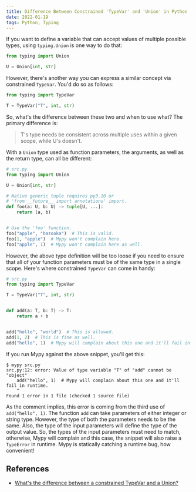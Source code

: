 ```yaml
---
title: Difference Between Constrained 'TypeVar' and 'Union' in Python
date: 2022-01-19
tags: Python, Typing
---
```


If you want to define a variable that can accept values of multiple possible types, using `typing.Union` is one way to do that:

```python
from typing import Union

U = Union[int, str]
```

However, there's another way you can express a similar concept via constrained `TypeVar`. You'd do so as follows:

```python
from typing import TypeVar

T = TypeVar("T", int, str)
```

So, what's the difference between these two and when to use what? The primary difference is:

> T's type needs be consistent across multiple uses within a given scope, while U's doesn't.

With a `Union` type used as function parameters, the arguments, as well as the return type, can all be different:


```python
# src.py
from typing import Union

U = Union[int, str]

# Native generic tuple requires py3.10 or
# 'from __future__ import annotations' import.
def foo(a: U, b: U) -> tuple[U, ...]:
    return (a, b)


# Use the 'foo' function.
foo("apple", "bazooka")  # This is valid.
foo(1, "apple")  # Mypy won't complain here.
foo("apple", 1)  # Mypy won't complain here as well.
```


However, the above type definition will be too loose if you need to ensure that all of your function parameters must be of the same type in a single scope. Here's where constrained `TypeVar` can come in handy:

```python
# src.py
from typing import TypeVar

T = TypeVar("T", int, str)


def add(a: T, b: T) -> T:
    return a + b


add("hello", "world")  # This is allowed.
add(1, 2)  # This is fine as well.
add("hello", 1)  # Mypy will complain about this one and it'll fail in runtime.
```

If you run Mypy against the above snippet, you'll get this:

```
$ mypy src.py
src.py:12: error: Value of type variable "T" of "add" cannot be "object"
    add("hello", 1)  # Mypy will complain about this one and it'll fail in runtime.
    ^
Found 1 error in 1 file (checked 1 source file)
```

As the comment implies, this error is coming from the third use of `add("hello", 1)`. The function `add` can take parameters of either integer or string type. However, the type of both the parameters needs to be the same. Also, the type of the input parameters will define the type of the output value. So, the types of the input parameters must need to match, otherwise, Mypy will complain and this case, the snippet will also raise a `TypeError` in runtime. Mypy is statically catching a runtime bug, how convenient!


## References

* [What's the difference between a constrained TypeVar and a Union?](https://stackoverflow.com/questions/58903906/whats-the-difference-between-a-constrained-typevar-and-a-union)
